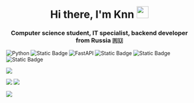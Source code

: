 
<h1 align="center">Hi there, I'm Knn
<img src="https://github.com/blackcater/blackcater/raw/main/images/Hi.gif" height="32"/></h1>
<h3 align="center">Computer science student, IT specialist, backend developer from Russia 🇷🇺</h3>

![Python](https://img.shields.io/badge/python-white?style=for-the-badge&logo=python&labelColor=white&color=blue)   ![Static Badge](https://img.shields.io/badge/Django-white?style=for-the-badge&logo=django&logoColor=green&labelColor=white&color=green)
 ![FastAPI](https://img.shields.io/badge/FastAPI-white?style=for-the-badge&logo=fastapi&labelColor=white&color=009688)   ![Static Badge](https://img.shields.io/badge/Redis-red?style=for-the-badge&logo=redis&labelColor=white&color=red)
 ![Static Badge](https://img.shields.io/badge/PostgresSQL-white?style=for-the-badge&logo=postgresql&logoColor=blue&labelColor=white&color=blue)   ![Static Badge](https://img.shields.io/badge/Docker-blue?style=for-the-badge&logo=docker&labelColor=white&color=blue)


![](https://github-profile-summary-cards.vercel.app/api/cards/profile-details?username=knn-work&theme=solarized_dark)  

![](https://github-profile-summary-cards.vercel.app/api/cards/stats?username=knn-work&theme=solarized_dark) ![](https://github-profile-summary-cards.vercel.app/api/cards/repos-per-language?username=knn-work&theme=solarized_dark)


![](https://komarev.com/ghpvc/?username=knn-work)


